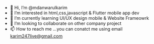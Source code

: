 - 👋 Hi, I’m @mdanwarulkarim
- 👀 I’m interested in html,css,javascript & Flutter mobile app dev 
- 🌱 I’m currently learning UI/UX design mobile & Website Frameowrk 
- 💞️ I’m looking to collaborate on other company project
- 📫 How to reach me ...you can conatct me using email karim247live@gmail.com

<!---
mdanwarulkarim/mdanwarulkarim is a ✨ special ✨ repository because its `README.md` (this file) appears on your GitHub profile.
You can click the Preview link to take a look at your changes.
--->
